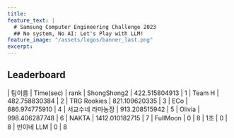 ```yaml
---
title:
feature_text: |
  # Samsung Computer Engineering Challenge 2023
  ## No system, No AI: Let's Play with LLM!
feature_image: "/assets/logos/banner_last.png"
excerpt:
---
```

## Leaderboard

| 팀이름                | Time(sec)               |   rank 
| ShongShong2           | 422.515804913           |     1
| Team H                | 482.758830384           |     2
| TRG Rookies           | 821.109620335            |     3
| ECo                   | 886.974775910            |     4
| 서교수네 라마농장      | 913.208515942           |     5
| Olivia                | 998.406287748           |     6
| NAKTA                 | 1412.010182715          |     7
| FullMoon              | 0                       |     8
| 1조                   | 0                       |     8
| 빈이네 LLM            | 0                       |     8
